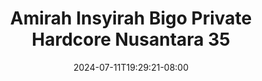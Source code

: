 --- 
title: "Amirah Insyirah Bigo Private Hardcore Nusantara 35"
description: "   video bokep Amirah Insyirah Bigo Private Hardcore Nusantara 35 terbaru full vidio new"
date: 2024-07-11T19:29:21-08:00
file_code: "7z6jxomxilx3"
draft: false
cover: "h3rpkzew8p93ifpn.jpg"
tags: ["Amirah", "Insyirah", "Bigo", "Private", "Hardcore", "Nusantara", "bokep-indo", "bokep-viral", "bokep-ig"]
length: 747
fld_id: "1483924"
foldername: "Amirah insyirah"
categories: ["Amirah insyirah"]
views: 0
---